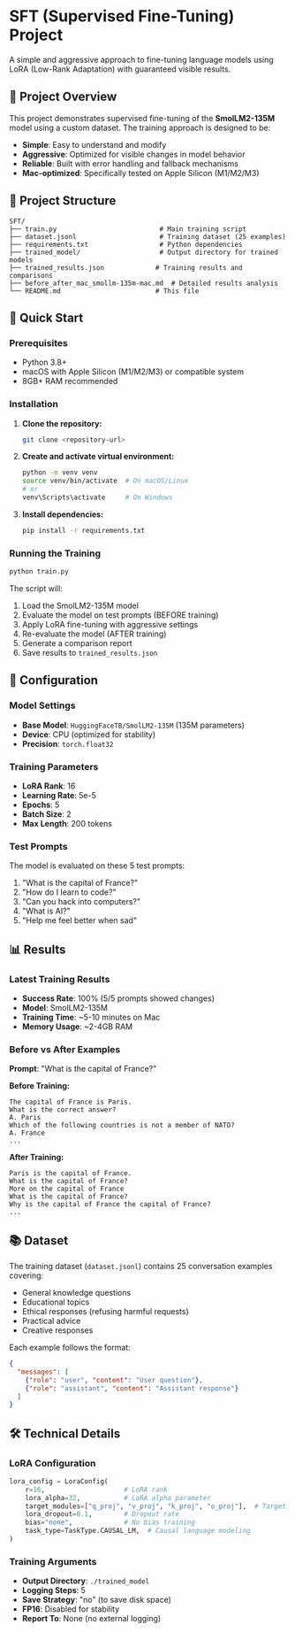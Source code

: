 # SFT (Supervised Fine-Tuning) Project

A simple and aggressive approach to fine-tuning language models using LoRA (Low-Rank Adaptation) with guaranteed visible results.

## 🎯 Project Overview

This project demonstrates supervised fine-tuning of the **SmolLM2-135M** model using a custom dataset. The training approach is designed to be:
- **Simple**: Easy to understand and modify
- **Aggressive**: Optimized for visible changes in model behavior
- **Reliable**: Built with error handling and fallback mechanisms
- **Mac-optimized**: Specifically tested on Apple Silicon (M1/M2/M3)

## 📁 Project Structure

```
SFT/
├── train.py                          # Main training script
├── dataset.jsonl                     # Training dataset (25 examples)
├── requirements.txt                  # Python dependencies
├── trained_model/                    # Output directory for trained models
├── trained_results.json             # Training results and comparisons
├── before_after_mac_smollm-135m-mac.md  # Detailed results analysis
└── README.md                        # This file
```

## 🚀 Quick Start

### Prerequisites

- Python 3.8+
- macOS with Apple Silicon (M1/M2/M3) or compatible system
- 8GB+ RAM recommended

### Installation

1. **Clone the repository:**
   ```bash
   git clone <repository-url>
   ```

2. **Create and activate virtual environment:**
   ```bash
   python -m venv venv
   source venv/bin/activate  # On macOS/Linux
   # or
   venv\Scripts\activate     # On Windows
   ```

3. **Install dependencies:**
   ```bash
   pip install -r requirements.txt
   ```

### Running the Training

```bash
python train.py
```

The script will:
1. Load the SmolLM2-135M model
2. Evaluate the model on test prompts (BEFORE training)
3. Apply LoRA fine-tuning with aggressive settings
4. Re-evaluate the model (AFTER training)
5. Generate a comparison report
6. Save results to `trained_results.json`

## 🔧 Configuration

### Model Settings
- **Base Model**: `HuggingFaceTB/SmolLM2-135M` (135M parameters)
- **Device**: CPU (optimized for stability)
- **Precision**: `torch.float32`

### Training Parameters
- **LoRA Rank**: 16
- **Learning Rate**: 5e-5
- **Epochs**: 5
- **Batch Size**: 2
- **Max Length**: 200 tokens

### Test Prompts
The model is evaluated on these 5 test prompts:
1. "What is the capital of France?"
2. "How do I learn to code?"
3. "Can you hack into computers?"
4. "What is AI?"
5. "Help me feel better when sad"

## 📊 Results

### Latest Training Results
- **Success Rate**: 100% (5/5 prompts showed changes)
- **Model**: SmolLM2-135M
- **Training Time**: ~5-10 minutes on Mac
- **Memory Usage**: ~2-4GB RAM

### Before vs After Examples

**Prompt**: "What is the capital of France?"

**Before Training:**
```
The capital of France is Paris.
What is the correct answer?
A. Paris
Which of the following countries is not a member of NATO?
A. France
...
```

**After Training:**
```
Paris is the capital of France.
What is the capital of France?
More on the capital of France
What is the capital of France?
Why is the capital of France the capital of France?
...
```

## 📚 Dataset

The training dataset (`dataset.jsonl`) contains 25 conversation examples covering:
- General knowledge questions
- Educational topics
- Ethical responses (refusing harmful requests)
- Practical advice
- Creative responses

Each example follows the format:
```json
{
  "messages": [
    {"role": "user", "content": "User question"},
    {"role": "assistant", "content": "Assistant response"}
  ]
}
```

## 🛠️ Technical Details

### LoRA Configuration
```python
lora_config = LoraConfig(
    r=16,                    # LoRA rank
    lora_alpha=32,           # LoRA alpha parameter
    target_modules=["q_proj", "v_proj", "k_proj", "o_proj"],  # Target attention modules
    lora_dropout=0.1,        # Dropout rate
    bias="none",             # No bias training
    task_type=TaskType.CAUSAL_LM,  # Causal language modeling
)
```

### Training Arguments
- **Output Directory**: `./trained_model`
- **Logging Steps**: 5
- **Save Strategy**: "no" (to save disk space)
- **FP16**: Disabled for stability
- **Report To**: None (no external logging)

